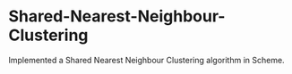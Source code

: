 # Shared-Nearest-Neighbour-Clustering
Implemented a Shared Nearest Neighbour Clustering algorithm in Scheme.
